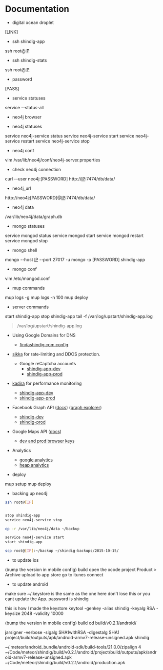 # Documentation

- digital ocean droplet

[LINK]

- ssh shindig-app

ssh root@[IP]

- ssh shindig-stats

ssh root@[IP]

- password

[PASS]

- service statuses

service --status-all

- neo4j browser

[IP]:7474

- neo4j statuses

service neo4j-service status
service neo4j-service start
service neo4j-service restart
service neo4j-service stop

- neo4j conf

vim /var/lib/neo4j/conf/neo4j-server.properties

- check neo4j connection

curl --user neo4j:[PASSWORD] http://[IP]:7474/db/data/

- neo4j_url

http://neo4j:[PASSWORD]@[IP]:7474/db/data/

- neo4j data

/var/lib/neo4j/data/graph.db

- mongo statuses

service mongod status
service mongod start
service mongod restart
service mongod stop

- mongo shell

mongo --host [IP] --port 27017 -u mongo -p [PASSWORD] shindig-app

- mongo conf

vim /etc/mongod.conf

- mup commands

mup logs -g
mup logs -n 100
mup deploy

- server commands

start shindig-app
stop shindig-app
tail -f /var/log/upstart/shindig-app.log
> /var/log/upstart/shindig-app.log


[sikka]: https://github.com/meteorhacks/sikka
[sikka dev]: https://www.google.com/recaptcha/admin#site?setup
[sikka prod]: https://www.google.com/recaptcha/admin#site?setup
[dns]: https://domains.google.com/registrar#chp=d,z&d=findashindig.com&z=a
[kadira docs]: https://github.com/meteorhacks/kadira
[kadira dev]: https://ui.kadira.io/apps/dashboard/overview
[kadira prod]: https://ui.kadira.io/apps/dashboard/overview
[facebook docs]: https://developers.facebook.com/docs/graph-api/reference
[facebook graph explorer]: https://developers.facebook.com/tools/explorer
[facebook prod]: https://developers.facebook.com/apps/dashboard/
[facebook dev]: https://developers.facebook.com/apps/dashboard/
[google maps keys]: https://console.developers.google.com/project/events-979/apiui/credential
[google maps docs]: https://developers.google.com/maps/documentation/javascript/reference?hl=en
[google analytics]: https://analytics.google.com/analytics/web/#report/visitors-overview/
[heap analytics]: https://heapanalytics.com/app/event

- Using Google Domains for DNS
  - [findashindig.com config][dns]
- [sikka] for rate-limiting and DDOS protection.
  - Google reCaptcha accounts
    - [shindig-app-dev][sikka dev]
    - [shindig-app-prod][sikka prod]
- [kadira][kadira docs] for performance monitoring
  - [shindig-app-dev][kadira dev]
  - [shindig-app-prod][kadira prod]
- Facebook Graph API ([docs][facebook docs]) ([graph explorer][facebook graph explorer])
  - [shindig-dev][facebook dev]
  - [shindig-prod][facebook prod]
- Google Maps API ([docs][google maps docs])
  - [dev and prod browser keys][google maps keys]
- Analytics
  - [google analytics]
  - [heap analytics]

- deploy

mup setup
mup deploy

- backing up neo4j

```sh
ssh root@[IP]


stop shindig-app
service neo4j-service stop

cp -r /var/lib/neo4j/data ~/backup

service neo4j-service start
start shindig-app

scp root@[IP]:~/backup ~/shindig-backups/2015-10-15/
```

- to update ios

(bump the version in mobile config)
build
open the xcode project
Product > Archive
upload to app store
go to itunes connect

- to update android

make sure ~/.keystore is the same as the one here
don't lose this or you cant update the App. password is shindig

this is how I made the keystore
keytool -genkey -alias shindig -keyalg RSA -keysize 2048 -validity 10000

(bump the version in mobile config)
build
cd build/v0.2.1/android/

jarsigner -verbose -sigalg SHA1withRSA -digestalg SHA1 project/build/outputs/apk/android-armv7-release-unsigned.apk shindig

~/.meteor/android_bundle/android-sdk/build-tools/21.0.0/zipalign 4 ~/Code/meteor/shindig/build/v0.2.1/android/project/build/outputs/apk/android-armv7-release-unsigned.apk ~/Code/meteor/shindig/build/v0.2.1/android/production.apk
